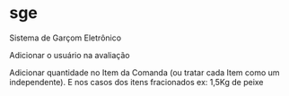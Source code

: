 # sge
Sistema de Garçom Eletrônico


Adicionar o usuário na avaliação

Adicionar quantidade no Item da Comanda (ou tratar cada Item como um independente). E nos casos dos itens fracionados ex: 1,5Kg de peixe
